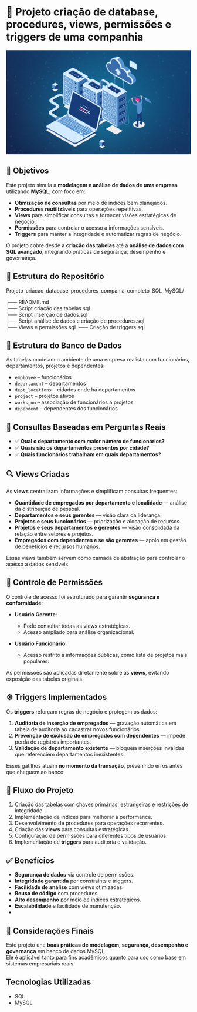 # 🏢 Projeto criação de database, procedures, views, permissões e triggers de uma companhia

![Modelo do Banco de Dados](img/banco%20de%20dados%20img.png)


## 🎯 Objetivos

Este projeto simula a **modelagem e análise de dados de uma empresa** utilizando **MySQL**, com foco em:

- **Otimização de consultas** por meio de índices bem planejados.  
- **Procedures reutilizáveis** para operações repetitivas.  
- **Views** para simplificar consultas e fornecer visões estratégicas de negócio.  
- **Permissões** para controlar o acesso a informações sensíveis.  
- **Triggers** para manter a integridade e automatizar regras de negócio.

O projeto cobre desde a **criação das tabelas** até a **análise de dados com SQL avançado**, integrando práticas de segurança, desempenho e governança.

## 📁 Estrutura do Repositório

Projeto_criacao_database_procedures_compania_completo_SQL_MySQL/

├── README.md  
├── Script criação das tabelas.sql  
├── Script inserção de dados.sql  
├── Script análise de dados e criação de procedures.sql  
├── Views e permissões.sql 
├── Criação de triggers.sql

## 🧱 Estrutura do Banco de Dados

As tabelas modelam o ambiente de uma empresa realista com funcionários, departamentos, projetos e dependentes:

- `employee` – funcionários  
- `departament` – departamentos  
- `dept_locations` – cidades onde há departamentos  
- `project` – projetos ativos  
- `works_on` – associação de funcionários a projetos  
- `dependent` – dependentes dos funcionários  

## 🧠 Consultas Baseadas em Perguntas Reais

- ✅ **Qual o departamento com maior número de funcionários?**  
- ✅ **Quais são os departamentos presentes por cidade?**  
- ✅ **Quais funcionários trabalham em quais departamentos?**  

## 🔍 Views Criadas

As **views** centralizam informações e simplificam consultas frequentes:

- **Quantidade de empregados por departamento e localidade** — análise da distribuição de pessoal.  
- **Departamentos e seus gerentes** — visão clara da liderança.  
- **Projetos e seus funcionários** — priorização e alocação de recursos.  
- **Projetos e seus departamentos e gerentes** — visão consolidada da relação entre setores e projetos.  
- **Empregados com dependentes e se são gerentes** — apoio em gestão de benefícios e recursos humanos.

Essas views também servem como camada de abstração para controlar o acesso a dados sensíveis.

## 🔑 Controle de Permissões

O controle de acesso foi estruturado para garantir **segurança e conformidade**:

- **Usuário Gerente**:  
  - Pode consultar todas as views estratégicas.  
  - Acesso ampliado para análise organizacional.

- **Usuário Funcionário**:  
  - Acesso restrito a informações públicas, como lista de projetos mais populares.  

As permissões são aplicadas diretamente sobre as **views**, evitando exposição das tabelas originais.

## ⚙️ Triggers Implementados

Os **triggers** reforçam regras de negócio e protegem os dados:

1. **Auditoria de inserção de empregados** — gravação automática em tabela de auditoria ao cadastrar novos funcionários.  
2. **Prevenção de exclusão de empregados com dependentes** — impede perda de registros importantes.  
3. **Validação de departamento existente** — bloqueia inserções inválidas que referenciem departamentos inexistentes.

Esses gatilhos atuam **no momento da transação**, prevenindo erros antes que cheguem ao banco.

## 📌 Fluxo do Projeto

1. Criação das tabelas com chaves primárias, estrangeiras e restrições de integridade.  
2. Implementação de índices para melhorar a performance.  
3. Desenvolvimento de procedures para operações recorrentes.  
4. Criação das **views** para consultas estratégicas.  
5. Configuração de permissões para diferentes tipos de usuários.  
6. Implementação de **triggers** para auditoria e validação.  

## ✅ Benefícios

- **Segurança de dados** via controle de permissões.  
- **Integridade garantida** por constraints e triggers.  
- **Facilidade de análise** com views otimizadas.  
- **Reuso de código** com procedures.  
- **Alto desempenho** por meio de índices estratégicos.  
- **Escalabilidade** e facilidade de manutenção.
- 
## 📎 Considerações Finais

Este projeto une **boas práticas de modelagem, segurança, desempenho e governança** em banco de dados MySQL.  
Ele é aplicável tanto para fins acadêmicos quanto para uso como base em sistemas empresariais reais.


## Tecnologias Utilizadas

- SQL
- MySQL 
